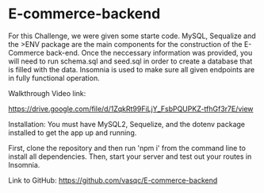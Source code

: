 # E-commerce-backend


For this Challenge, we were given some starte code. MySQL, Sequalize and the >ENV package are the main components for the construction of the E-Commerce back-end.
Once the neccessary information was provided, you will need to run schema.sql and seed.sql in order to create a database that is filled with the data.
Insomnia is used to make sure all given endpoints are in fully functional operation. 



Walkthrough Video link:

https://drive.google.com/file/d/1ZqkRt99FiLjY_FsbPQUPKZ-tfhGf3r7E/view


Installation:
You must have MySQL2, Sequelize, and the dotenv package installed to get the app up and running.

First, clone the repository and then run 'npm i' from the command line to install all dependencies. Then, start your server and test out your routes in Insomnia.


Link to GitHub: https://github.com/vasqc/E-commerce-backend